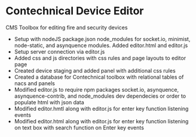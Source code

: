# Contechnical Device Editor

CMS Toolbox for editing fire and security devices

* Setup with nodeJS package.json node_modules for socket.io, minimist,
  node-static, and asynquence modules. Added editor.html and editor.js
* Setup server connection via editor.js
* Added css and js directories with css rules and page layouts to editor page
* Created device staging and added panel with additional css rules
* Created a database for Contechnical toolbox with relational tables of nacs and panels
* Modified editor.js to require npm packages socket.io, asynquence, asynquence-contrib,
  and node_modules dev dependecies or order to populate html with json data
* Modified editor.hmtl along with editor.js for enter key function listening events
* Modified editor.html along with editor.js for enter key function listening on text 
  box with search function on Enter key events
